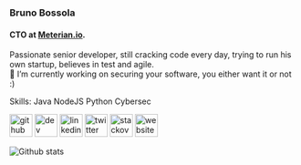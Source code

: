 ### Bruno Bossola  

#### CTO at [Meterian.io](https://www.meterian.io/).
Passionate senior developer, still cracking code every day, trying to run his  own startup, believes in test and agile.   
🔭 I’m currently working on securing your software, you either want it or not :) 

Skills: Java NodeJS Python Cybersec 

[<img src='https://cdn.jsdelivr.net/npm/simple-icons@3.0.1/icons/github.svg' alt='github' height='40'>](https://github.com/bbossola)
[<img src='https://cdn.jsdelivr.net/npm/simple-icons@3.0.1/icons/dev-dot-to.svg' alt='dev' height='40'>](https://dev.to/bbossola)
[<img src='https://cdn.jsdelivr.net/npm/simple-icons@3.0.1/icons/linkedin.svg' alt='linkedin' height='40'>](https://www.linkedin.com/in/bbossola/)
[<img src='https://cdn.jsdelivr.net/npm/simple-icons@3.0.1/icons/twitter.svg' alt='twitter' height='40'>](https://twitter.com/bbossola)
[<img src='https://cdn.jsdelivr.net/npm/simple-icons@3.0.1/icons/stackoverflow.svg' alt='stackoverflow' height='40'>](https://stackoverflow.com/users/611526/bruno-bossola)
[<img src='https://cdn.jsdelivr.net/npm/simple-icons@3.0.1/icons/icloud.svg' alt='website' height='40'>](https://bbossola.wordpress.com)  

![Github stats](https://github-readme-stats.vercel.app/api?username=bbossola&show_icons=true)
